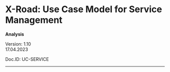 # X-Road: Use Case Model for Service Management
**Analysis**

Version: 1.10  
17.04.2023

  
Doc.ID: UC-SERVICE

------------------------------------------------------------------------------------